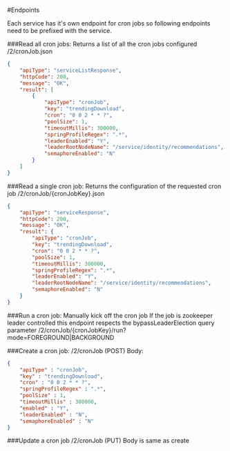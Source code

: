 #Endpoints

Each service has it's own endpoint for cron jobs so following endpoints need to be prefixed with the service.

###Read all cron jobs:
Returns a list of all the cron jobs configured
/2/cronJob.json
```json
{
	"apiType": "serviceListResponse",
	"httpCode": 200,
	"message": "OK",
	"result": [
		{
			"apiType": "cronJob",
			"key": "trendingDownload",
			"cron": "0 0 2 * * ?",
			"poolSize": 1,
			"timeoutMillis": 300000,
			"springProfileRegex": ".*",
			"leaderEnabled": "Y",
			"leaderRootNodeName": "/service/identity/recommendations",
			"semaphoreEnabled": "N"
		}
	]
}
```

###Read a single cron job:
Returns the configuration of the requested cron job
/2/cronJob/{cronJobKey}.json
```json
{
	"apiType": "serviceResponse",
	"httpCode": 200,
	"message": "OK",
	"result": {
		"apiType": "cronJob",
		"key": "trendingDownload",
		"cron": "0 0 2 * * ?",
		"poolSize": 1,
		"timeoutMillis": 300000,
		"springProfileRegex": ".*",
		"leaderEnabled": "Y",
		"leaderRootNodeName": "/service/identity/recommendations",
		"semaphoreEnabled": "N"
	}
}
```

###Run a cron job:
Manually kick off the cron job
If the job is zookeeper leader controlled this endpoint respects the bypassLeaderElection query parameter
/2/cronJob/{cronJobKey}/run?mode=FOREGROUND|BACKGROUND

###Create a cron job:
/2/cronJob (POST)
Body:
```json
{
    "apiType" : "cronJob",
    "key" : "trendingDownload",
    "cron" : "0 0 2 * * ?",
    "springProfileRegex" : ".*",
    "poolSize" : 1,
    "timeoutMillis" : 300000,
    "enabled" : "Y",
    "leaderEnabled" : "N",
    "semaphoreEnabled" : "N"
}
```
###Update a cron job
/2/cronJob (PUT)
Body is same as create